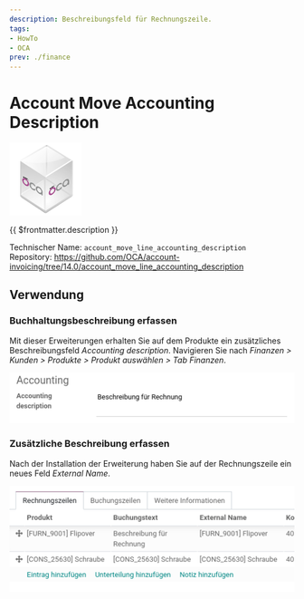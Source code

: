 ```yaml
---
description: Beschreibungsfeld für Rechnungszeile.
tags:
- HowTo
- OCA
prev: ./finance
---
```

# Account Move Accounting Description
![icon_oca_app](assets/icon_oca_app.png)

{{ $frontmatter.description }}

Technischer Name: `account_move_line_accounting_description`\
Repository: <https://github.com/OCA/account-invoicing/tree/14.0/account_move_line_accounting_description>

## Verwendung

### Buchhaltungsbeschreibung erfassen

Mit dieser Erweiterungen erhalten Sie auf dem Produkte ein zusätzliches Beschreibungsfeld *Accounting description*. Navigieren Sie nach *Finanzen > Kunden > Produkte > Produkt auswählen > Tab Finanzen*.

![](assets/Acccount%20Move%20Accounting%20Description%20Product.png)

### Zusätzliche Beschreibung erfassen

Nach der Installation der Erweiterung haben Sie auf der Rechnungszeile ein neues Feld *External Name*. 

![](assets/Acccount%20Move%20Accounting%20Description.png)